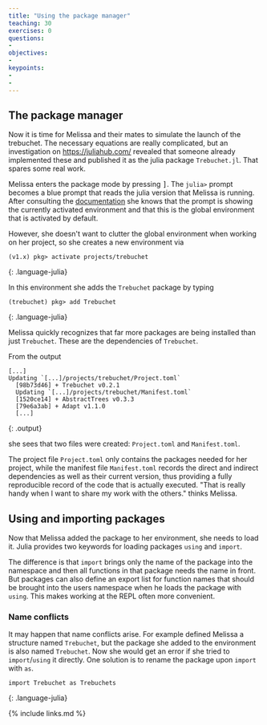 ```yaml
---
title: "Using the package manager"
teaching: 30
exercises: 0
questions:
-
objectives:
-
keypoints:
-
-
---
```


## The package manager

Now it is time for Melissa and their mates to simulate the launch of the trebuchet.
The necessary equations are really complicated, but an investigation on https://juliahub.com/ revealed that someone already implemented these and published it as the julia package `Trebuchet.jl`.
That spares some real work.

Melissa enters the package mode by pressing <kbd>]</kbd>.
The `julia>` prompt becomes a blue prompt that reads the julia version that Melissa is running.
After consulting the [documentation](https://julialang.github.io/Pkg.jl/v1/) she knows that the prompt is showing the currently activated environment and that this is the global environment that is activated by default.

However, she doesn't want to clutter the global environment when working on her project, so she creates a new environment via
~~~
(v1.x) pkg> activate projects/trebuchet
~~~
{: .language-julia}

In this environment she adds the `Trebuchet` package by typing
~~~
(trebuchet) pkg> add Trebuchet
~~~
{: .language-julia}

Melissa quickly recognizes that far more packages are being installed than just `Trebuchet`.
These are the dependencies of `Trebuchet`.

From the output
~~~
[...]
Updating `[...]/projects/trebuchet/Project.toml`
  [98b73d46] + Trebuchet v0.2.1
  Updating `[...]/projects/trebuchet/Manifest.toml`
  [1520ce14] + AbstractTrees v0.3.3
  [79e6a3ab] + Adapt v1.1.0
  [...]

~~~
{: .output}

she sees that two files were created: `Project.toml` and `Manifest.toml`.

The project file `Project.toml` only contains the packages needed for her project, while the manifest file `Manifest.toml` records the direct and indirect dependencies as well as their current version, thus providing a fully reproducible record of the code that is actually executed.
"That is really handy when I want to share my work with the others." thinks Melissa.

## Using and importing packages

Now that Melissa added the package to her environment, she needs to load it.
Julia provides two keywords for loading packages `using` and `import`.

The difference is that `import` brings only the name of the package into the namespace and then all functions in that package needs the name in front.
But packages can also define an export list for function names that should be brought into the users namespace when he loads the package with `using`.
This makes working at the REPL often more convenient.

### Name conflicts

It may happen that name conflicts arise.
For example defined Melissa a structure named `Trebuchet`, but the package she added to the environment is also named `Trebuchet`.
Now she would get an error if she tried to `import`/`using` it directly.
One solution is to rename the package upon `import` with `as`.
~~~
import Trebuchet as Trebuchets
~~~
{: .language-julia}

{% include links.md %}
